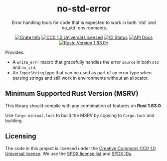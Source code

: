 <div align="center">
  <h1>no-std-error</h1>

  <p>Error handling tools for code that is expected to work in both `std` and `no_std` environments.
  </p>

  <p>
    <a href="https://crates.io/crates/no-std-error"><img alt="Crate Info" src="https://img.shields.io/crates/v/no-std-error.svg"/></a>
    <a href="https://github.com/rust-bitcoin/rust-bitcoin/blob/master/LICENSE"><img alt="CC0 1.0 Universal Licensed" src="https://img.shields.io/badge/license-CC0--1.0-blue.svg"/></a>
    <a href="https://github.com/rust-bitcoin/rust-bitcoin/actions?query=workflow%3AContinuous%20integration"><img alt="CI Status" src="https://github.com/rust-bitcoin/rust-bitcoin/workflows/Continuous%20integration/badge.svg"></a>
    <a href="https://docs.rs/no-std-error"><img alt="API Docs" src="https://img.shields.io/badge/docs.rs-no-std-error-green"/></a>
    <a href="https://blog.rust-lang.org/2021/11/01/Rust-1.63.0.html"><img alt="Rustc Version 1.63.0+" src="https://img.shields.io/badge/rustc-1.63.0%2B-lightgrey.svg"/></a>
  </p>
</div>

Provides:

- A `write_err!` macro that gracefully handles the error `source` in both `std` and `no_std`.
- An `InputString` type that can be used as part of an error type when parsing strings and still
  work in environments without an allocator.

## Minimum Supported Rust Version (MSRV)

This library should compile with any combination of features on **Rust 1.63.0**.

Use `Cargo-minimal.lock` to build the MSRV by copying to `Cargo.lock` and building.

## Licensing

The code in this project is licensed under the [Creative Commons CC0 1.0 Universal license](LICENSE).
We use the [SPDX license list](https://spdx.org/licenses/) and [SPDX IDs](https://spdx.dev/ids/).
